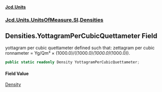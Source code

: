 #### [Jcd.Units](index 'index')
### [Jcd.Units.UnitsOfMeasure.SI](Jcd.Units.UnitsOfMeasure.SI 'Jcd.Units.UnitsOfMeasure.SI').[Densities](Densities 'Jcd.Units.UnitsOfMeasure.SI.Densities')

## Densities.YottagramPerCubicQuettameter Field

yottagram per cubic quettameter defined such that: zettagram per cubic ronnameter = Yg/Qm³ ×
(1000.0)/((1000.0)*(1000.0)*(1000.0)).

```csharp
public static readonly Density YottagramPerCubicQuettameter;
```

#### Field Value
[Density](Density 'Jcd.Units.UnitTypes.Density')